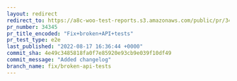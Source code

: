 ```yaml
---
layout: redirect
redirect_to: https://a8c-woo-test-reports.s3.amazonaws.com/public/pr/34345/e2e/index.html
pr_number: 34345
pr_title_encoded: "Fix+broken+API+tests"
pr_test_type: e2e
last_published: "2022-08-17 16:36:44 +0000"
commit_sha: 4e49c3485818fa0f7e85920e93cb9e039f10df49
commit_message: "Added changelog"
branch_name: fix/broken-api-tests
---
```

